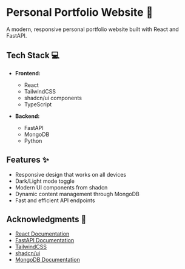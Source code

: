 # Personal Portfolio Website 🚀

A modern, responsive personal portfolio website built with React and FastAPI.

## Tech Stack 💻

- **Frontend:**
  - React
  - TailwindCSS
  - shadcn/ui components
  - TypeScript

- **Backend:**
  - FastAPI
  - MongoDB
  - Python

## Features ✨

- Responsive design that works on all devices
- Dark/Light mode toggle
- Modern UI components from shadcn
- Dynamic content management through MongoDB
- Fast and efficient API endpoints

## Acknowledgments 🙏

- [React Documentation](https://reactjs.org/)
- [FastAPI Documentation](https://fastapi.tiangolo.com/)
- [TailwindCSS](https://tailwindcss.com/)
- [shadcn/ui](https://ui.shadcn.com/)
- [MongoDB Documentation](https://docs.mongodb.com/)
